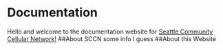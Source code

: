 # Documentation
Hello and welcome to the documentation website for [Seattle Community Cellular Network!](https://seattlecommunitynetwork.org/)
##About SCCN
some info I guess
##About this Website
